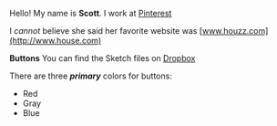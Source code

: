 Hello! My name is __Scott__. I work at [Pinterest](http://www.pinterest.com/scotttong)

I _cannot_ believe she said her favorite website was [www.houzz.com](http://www.house.com)

__Buttons__
You can find the Sketch files on [Dropbox](http://www.dropbox.com)

There are three **_primary_** colors for buttons:
* Red
* Gray
* Blue
